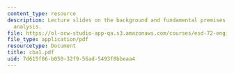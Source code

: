 ```yaml
---
content_type: resource
description: Lecture slides on the background and fundamental premises of cost-benefit
  analysis.
file: https://ol-ocw-studio-app-qa.s3.amazonaws.com/courses/esd-72-engineering-risk-benefit-analysis-spring-2007/7d615f86b05032f956ad5493f8bbeaa4_cba1.pdf
file_type: application/pdf
resourcetype: Document
title: cba1.pdf
uid: 7d615f86-b050-32f9-56ad-5493f8bbeaa4
---
```

